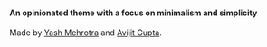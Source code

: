 #### An opinionated theme with a focus on minimalism and simplicity

Made by [Yash Mehrotra](https://yashmehrotra.com/) and [Avijit Gupta](https://twitter.com/526avijit).
